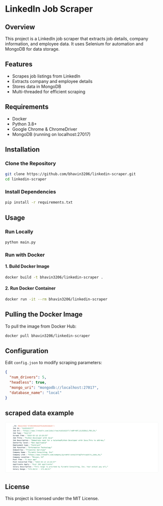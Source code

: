 # LinkedIn Job Scraper

## Overview
This project is a LinkedIn job scraper that extracts job details, company information, and employee data. It uses Selenium for automation and MongoDB for data storage.

## Features
- Scrapes job listings from LinkedIn
- Extracts company and employee details
- Stores data in MongoDB
- Multi-threaded for efficient scraping

## Requirements
- Docker
- Python 3.8+
- Google Chrome & ChromeDriver
- MongoDB (running on localhost:27017)

## Installation

### Clone the Repository
```sh
git clone https://github.com/bhavin3206/linkedin-scraper.git
cd linkedin-scraper
```

### Install Dependencies
```sh
pip install -r requirements.txt
```

## Usage

### Run Locally
```sh
python main.py
```

### Run with Docker
#### 1. Build Docker Image
```sh
docker build -t bhavin3206/linkedin-scraper .
```

#### 2. Run Docker Container
```sh
docker run -it --rm bhavin3206/linkedin-scraper
```

## Pulling the Docker Image
To pull the image from Docker Hub:
```sh
docker pull bhavin3206/linkedin-scraper
```

## Configuration
Edit `config.json` to modify scraping parameters:
```json
{
  "num_drivers": 5,
  "headless": true,
  "mongo_uri": "mongodb://localhost:27017",
  "database_name": "local"
}
```
## scraped data example 
![Scraper Screenshot](images/image.png)


## License
This project is licensed under the MIT License.

